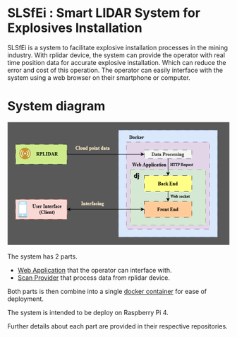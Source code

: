 # SLSfEi : Smart LIDAR System for Explosives Installation
SLSfEi is a system to facilitate explosive installation processes in the mining industry. With rplidar device, the system can provide the operator with real time position data for accurate explosive installation. Which can reduce the error and cost of this operation. The operator can easily interface with the system using a web browser on their smartphone or computer.

# System diagram
![system diagram](./profile/SLSfEI.drawio.png)

The system has 2 parts.
- [Web Application](https://github.com/SLSfEi/web-app) that the operator can interface with.
- [Scan Provider](https://github.com/SLSfEi/scan-provider-cpp) that process data from rplidar device.

Both parts is then combine into a single [docker container](https://github.com/SLSfEi/docker-stack) for ease of deployment.

The system is intended to be deploy on Raspberry Pi 4.

Further details about each part are provided in their respective repositories.
